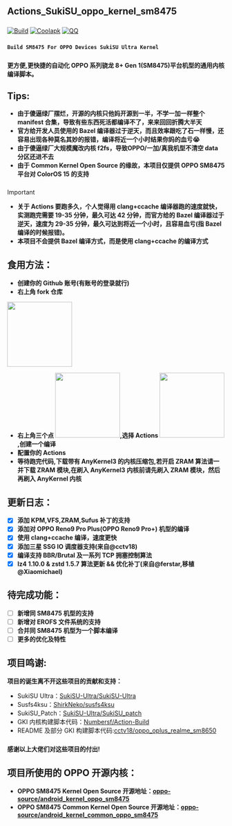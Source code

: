 ## **Actions_SukiSU_oppo_kernel_sm8475**
#####

[![Build](https://img.shields.io/badge/GitHub%20Actions-Build-181717?logo=github&logoColor=white&style=flat-square)](https://github.com/TNTyep520/Actions_SukiSU_oppo_kernel_sm8475/actions)
[![Coolapk](https://img.shields.io/badge/Follow-Coolapk-3DDC84?style=flat-square&logo=android&logoColor=white)](http://www.coolapk.com/u/33593713)
[![QQ](https://img.shields.io/badge/Follow-QQ-8A2BE2?&style=flat-square)](https://qm.qq.com/q/lOpUx9iaWI)
#####
**```Build SM8475 For OPPO Devices SukiSU Ultra Kernel```**
#####
**更方便,更快捷的自动化 OPPO 系列骁龙 8+ Gen 1(SM8475)平台机型的通用内核编译脚本。**
#####
## **Tips:**
- **由于傻逼绿厂摆烂，开源的内核只他妈开源到一半，不学一加一样整个 manifest 合集，导致有些东西死活都编译不了，来来回回折腾大半天**
- **官方给开发人员使用的 Bazel 编译器过于逆天，而且效率跟吃了石一样慢，还容易出现各种莫名其妙的报错，编译将近一个小时结果你妈的血亏😭**
- **由于傻逼绿厂大规模魔改内核 f2fs，导致OPPO/一加/真我机型不清空 data 分区还进不去**
- **由于 Common Kernel Open Source 的缘故，本项目仅提供 OPPO SM8475 平台对 ColorOS 15 的支持**
#####
>[!IMPORTANT]
>- **关于 Actions 要跑多久，个人觉得用 clang+ccache 编译器跑的速度就快，实测跑完需要 19-35 分钟，最久可达 42 分钟，而官方给的 Bazel 编译器过于逆天，速度为 29-35 分钟，最久可达到将近一个小时，且容易血亏(指 Bazel 编译的时候报错)。**
>- **本项目不会提供 Bazel 编译方式，而是使用 clang+ccache 的编译方式**
#####
## **食用方法：**
- **创建你的 Github 账号(有账号的登录就行)**
- **右上角 fork 仓库**
<img src="https://github.com/TNTyep520/Actions_SukiSU_oppo_kernel_sm8475/tree/SukiSU-Ultra/cache_photo/fork.png" width="150"/>

- **右上角三个点
<img src="https://github.com/TNTyep520/Actions_SukiSU_oppo_kernel_sm8475/tree/SukiSU-Ultra/cache_photo/dots_right_corner.png" width="150"/>,选择 Actions
<img src="https://github.com/TNTyep520/Actions_SukiSU_oppo_kernel_sm8475/tree/SukiSU-Ultra/cache_photo/Actions.png" width="150"/>,创建一个编译**
- **配置你的 Actions**
- **等待跑完代码,下载带有 AnyKernel3 的内核压缩包,若开启 ZRAM 算法请一并下载 ZRAM 模块,在刷入 AnyKernel3 内核前请先刷入 ZRAM 模块，然后再刷入 AnyKernel 内核**
#####
## **更新日志：**
- [x] **添加 KPM,VFS,ZRAM,Sufus 补丁的支持**
- [x] **添加对 OPPO Reno9 Pro Plus(OPPO Reno9 Pro+) 机型的编译**
- [x] **使用 clang+ccache 编译，速度更快**
- [x] **添加三星 SSG IO 调度器支持(来自@cctv18)**
- [x] **编译支持 BBR/Brutal 及一系列 TCP 拥塞控制算法**
- [x] **lz4 1.10.0 & zstd 1.5.7 算法更新 && 优化补丁(来自@ferstar,移植@Xiaomichael)**
#####
## **待完成功能：**
- [ ] **新增同 SM8475 机型的支持**
- [ ] **新增对 EROFS 文件系统的支持**
- [ ] **合并同 SM8475 机型为一个脚本编译**
- [ ] **更多的优化及特性**
#####
## **项目鸣谢:**
**项目的诞生离不开这些项目的贡献和支持：**
- SukiSU Ultra：[SukiSU-Ultra/SukiSU-Ultra](https://github.com/SukiSU-Ultra/SukiSU-Ultra)
- Susfs4ksu：[ShirkNeko/susfs4ksu](https://github.com/ShirkNeko/susfs4ksu)
- SukiSU_Patch：[SukiSU-Ultra/SukiSU_patch](https://github.com/SukiSU-Ultra/SukiSU_patch)
- GKI 内核构建脚本代码：[Numbersf/Action-Build](https://github.com/Numbersf/Action-Build)
- README 及部分 GKI 构建脚本代码:[cctv18/oppo_oplus_realme_sm8650](https://github.com/cctv18/oppo_oplus_realme_sm8650)
#####
**感谢以上大佬们对这些项目的付出!**
#####
## **项目所使用的 OPPO 开源内核：**
- **OPPO SM8475 Kernel Open Source 开源地址：[oppo-source/android_kernel_oppo_sm8475](https://github.com/oppo-source/android_kernel_oppo_sm8475)**
- **OPPO SM8475 Common Kernel Open Source 开源地址：[oppo-source/android_kernel_common_oppo_sm8475](https://github.com/oppo-source/android_kernel_common_oppo_sm8475)**
